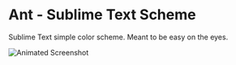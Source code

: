 Ant - Sublime Text Scheme
=================

Sublime Text simple color scheme. Meant to be easy on the eyes.

![Animated Screenshot](https://raw.github.com/ant7/ant-sublime-theme/master/screenshot.gif)


